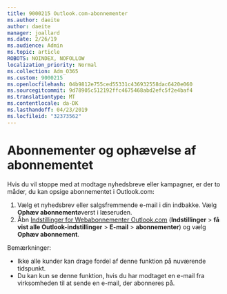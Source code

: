 ```yaml
---
title: 9000215 Outlook.com-abonnementer
ms.author: daeite
author: daeite
manager: joallard
ms.date: 2/26/19
ms.audience: Admin
ms.topic: article
ROBOTS: NOINDEX, NOFOLLOW
localization_priority: Normal
ms.collection: Adm_O365
ms.custom: 9000215
ms.openlocfilehash: 04b9812e755ced55331c436932558dac6420e060
ms.sourcegitcommit: 9d78905c512192ffc4675468abd2efc5f2e4baf4
ms.translationtype: MT
ms.contentlocale: da-DK
ms.lasthandoff: 04/23/2019
ms.locfileid: "32373562"
---
```

# <a name="subscriptions-and-unsubscribing"></a>Abonnementer og ophævelse af abonnementet

Hvis du vil stoppe med at modtage nyhedsbreve eller kampagner, er der to måder, du kan opsige abonnementet i Outlook.com:

1. Vælg et nyhedsbrev eller salgsfremmende e-mail i din indbakke. Vælg **Ophæv abonnement**øverst i læseruden.
2. Åbn [Indstillinger for Webabonnementer Outlook.com](https://outlook.live.com/mail/options/mail/brandsSubscriptions) (**Indstillinger** > **få vist alle Outlook-indstillinger** > **E-mail** > **abonnementer**) og vælg **Ophæv abonnement**.

Bemærkninger:

- Ikke alle kunder kan drage fordel af denne funktion på nuværende tidspunkt.
- Du kan kun se denne funktion, hvis du har modtaget en e-mail fra virksomheden til at sende en e-mail, der abonneres på.